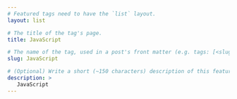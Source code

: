 ```yaml
---
# Featured tags need to have the `list` layout.
layout: list

# The title of the tag's page.
title: JavaScript

# The name of the tag, used in a post's front matter (e.g. tags: [<slug>]).
slug: JavaScript

# (Optional) Write a short (~150 characters) description of this featured tag.
description: >
   JavaScript
---
```

